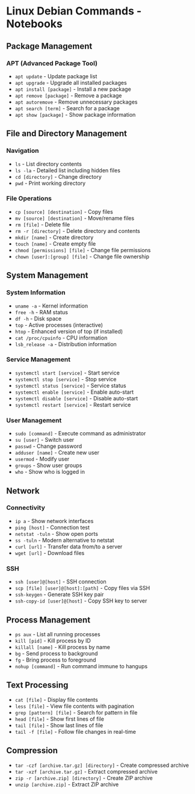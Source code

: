 # Linux Debian Commands - Notebooks

## Package Management
### APT (Advanced Package Tool)
- `apt update` - Update package list
- `apt upgrade` - Upgrade all installed packages
- `apt install [package]` - Install a new package
- `apt remove [package]` - Remove a package
- `apt autoremove` - Remove unnecessary packages
- `apt search [term]` - Search for a package
- `apt show [package]` - Show package information

## File and Directory Management
### Navigation
- `ls` - List directory contents
- `ls -la` - Detailed list including hidden files
- `cd [directory]` - Change directory
- `pwd` - Print working directory

### File Operations
- `cp [source] [destination]` - Copy files
- `mv [source] [destination]` - Move/rename files
- `rm [file]` - Delete file
- `rm -r [directory]` - Delete directory and contents
- `mkdir [name]` - Create directory
- `touch [name]` - Create empty file
- `chmod [permissions] [file]` - Change file permissions
- `chown [user]:[group] [file]` - Change file ownership

## System Management
### System Information
- `uname -a` - Kernel information
- `free -h` - RAM status
- `df -h` - Disk space
- `top` - Active processes (interactive)
- `htop` - Enhanced version of top (if installed)
- `cat /proc/cpuinfo` - CPU information
- `lsb_release -a` - Distribution information

### Service Management
- `systemctl start [service]` - Start service
- `systemctl stop [service]` - Stop service
- `systemctl status [service]` - Service status
- `systemctl enable [service]` - Enable auto-start
- `systemctl disable [service]` - Disable auto-start
- `systemctl restart [service]` - Restart service

### User Management
- `sudo [command]` - Execute command as administrator
- `su [user]` - Switch user
- `passwd` - Change password
- `adduser [name]` - Create new user
- `usermod` - Modify user
- `groups` - Show user groups
- `who` - Show who is logged in

## Network
### Connectivity
- `ip a` - Show network interfaces
- `ping [host]` - Connection test
- `netstat -tuln` - Show open ports
- `ss -tuln` - Modern alternative to netstat
- `curl [url]` - Transfer data from/to a server
- `wget [url]` - Download files

### SSH
- `ssh [user]@[host]` - SSH connection
- `scp [file] [user]@[host]:[path]` - Copy files via SSH
- `ssh-keygen` - Generate SSH key pair
- `ssh-copy-id [user]@[host]` - Copy SSH key to server

## Process Management
- `ps aux` - List all running processes
- `kill [pid]` - Kill process by ID
- `killall [name]` - Kill process by name
- `bg` - Send process to background
- `fg` - Bring process to foreground
- `nohup [command]` - Run command immune to hangups

## Text Processing
- `cat [file]` - Display file contents
- `less [file]` - View file contents with pagination
- `grep [pattern] [file]` - Search for pattern in file
- `head [file]` - Show first lines of file
- `tail [file]` - Show last lines of file
- `tail -f [file]` - Follow file changes in real-time

## Compression
- `tar -czf [archive.tar.gz] [directory]` - Create compressed archive
- `tar -xzf [archive.tar.gz]` - Extract compressed archive
- `zip -r [archive.zip] [directory]` - Create ZIP archive
- `unzip [archive.zip]` - Extract ZIP archive
